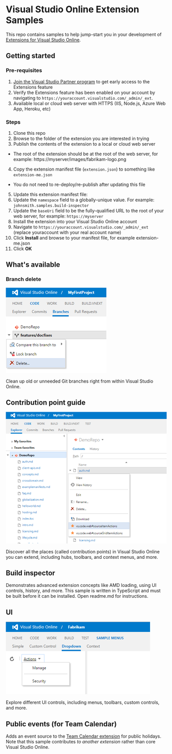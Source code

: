 # Visual Studio Online Extension Samples

This repo contains samples to help jump-start you in your development of [Extensions for Visual Studio Online](http://www.visualstudio.com/integrate/extensions/overview).

## Getting started

### Pre-requisites

1. [Join the Visual Studio Partner program](http://www.vsipprogram.com/join) to get early access to the Extensions feature
2. Verify the Extensions feature has been enabled on your account by navigating to ```https://youraccount.visualstudio.com/_admin/_ext```.
3. Available local or cloud web server with HTTPS (IIS, Node.js, Azure Web App, Heroku, etc)

### Steps

1. Clone this repo
2. Browse to the folder of the extension you are interested in trying
3. Publish the contents of the extension to a local or cloud web server
 * The root of the extension should be at the root of the web server, for example: https://myserver/images/fabrikam-logo.png
4. Copy the extension manifest file (`extension.json`) to something like `extension-me.json`
 * You do not need to re-deploy/re-publish after updating this file
5. Update this extension manifest file:
  1. Update the `namespace` field to a globally-unique value. For example: ```johnsmith.samples.build-inspector```
  2. Update the `baseUri` field to be the fully-qualified URL to the root of your web server, for example: `https://myserver`
6. Install the extension into your Visual Studio Online account
  1. Navigate to ```https://youraccount.visualstudio.com/_admin/_ext``` (replace youraccount with your real account name)
  2. Click **Install** and browse to your manifest file, for example extension-me.json
  3. Click **OK**

## What's available

### Branch delete

![image](branch-delete/images/delete-action-screenshot.png)

Clean up old or unneeded Git branches right from within Visual Studio Online.

## Contribution point guide

![image](point-guide/images/context-menu-screenshot.png)

Discover all the places (called contribution points) in Visual Studio Online you can extend, including hubs, toolbars, and context menus, and more.
 
## Build inspector

Demonstrates advanced extension concepts like AMD loading, using UI controls, history, and more. This sample is written in TypeScript and must be built before it can be installed. Open readme.md for instructions.

## UI

![image](ui/images/menu-dropdown2.png)

Explore different UI controls, including menus, toolbars, custom controls, and more.

## Public events (for Team Calendar)

Adds an event source to the [Team Calendar extension](https://github.com/Microsoft/vso-team-calendar) for public holidays. Note that this sample contributes *to another extension* rather than core Visual Studio Online.

